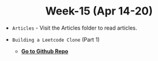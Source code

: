 <h1 align="center">Week-15 (Apr 14-20)</h1>

- `Articles` - Visit the Articles folder to read articles.

- `Building a Leetcode Clone` (Part 1)
  - [**Go to Github Repo**]()

